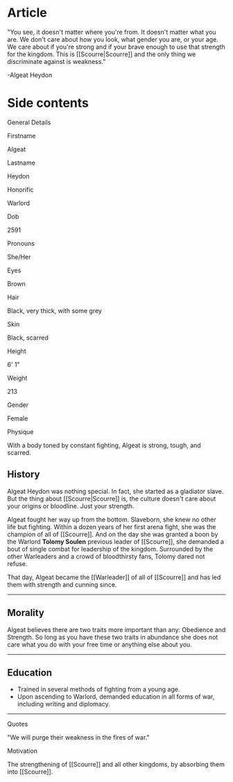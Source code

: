 
# Article
"You see, it doesn't matter where you're from. It doesn't matter what you are. We don't care about how you look, what gender you are, or your age. We care about if you're strong and if your brave enough to use that strength for the kingdom. This is [[Scourre|Scourre]] and the only thing we discriminate against is weakness."

\-Algeat Heydon


# Side contents
General Details

Firstname

Algeat

Lastname

Heydon

Honorific

Warlord

Dob

2591

Pronouns

She/Her

Eyes

Brown

Hair

Black, very thick, with some grey

Skin

Black, scarred

Height

6' 1"

Weight

213

Gender

Female

Physique

With a body toned by constant fighting, Algeat is strong, tough, and scarred.

## History

Algeat Heydon was nothing special. In fact, she started as a gladiator slave. But the thing about [[Scourre|Scourre]] is, the culture doesn't care about your origins or bloodline. Just your strength. 

Algeat fought her way up from the bottom. Slaveborn, she knew no other life but fighting. Within a dozen years of her first arena fight, she was the champion of all of [[Scourre]]. And on the day she was granted a boon by the Warlord **Tolomy Soulen** previous leader of [[Scourre]], she demanded a bout of single combat for leadership of the kingdom. Surrounded by the other Warleaders and a crowd of bloodthirsty fans, Tolomy dared not refuse. 

That day, Algeat became the [[Warleader]] of all of [[Scourre]] and has led them with strength and cunning since.

* * *

## Morality

Algeat believes there are two traits more important than any: Obedience and Strength. So long as you have these two traits in abundance she does not care what you do with your free time or anything else about you.

* * *

## Education

*   Trained in several methods of fighting from a young age. 
*   Upon ascending to Warlord, demanded education in all forms of war, including writing and diplomacy.

* * *

Quotes

"We will purge their weakness in the fires of war."

Motivation

The strengthening of [[Scourre]] and all other kingdoms, by absorbing them into [[Scourre]].